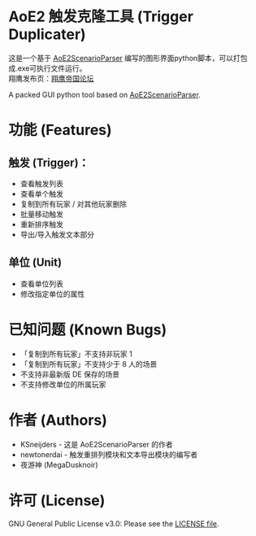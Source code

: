 AoE2 触发克隆工具 (Trigger Duplicater)
====================  
这是一个基于 [AoE2ScenarioParser](https://github.com/KSneijders/AoE2ScenarioParser) 编写的图形界面python脚本，可以打包成.exe可执行文件运行。  
翔鹰发布页：[翔鹰帝国论坛](https://www.hawkaoe.net/bbs/thread-147261-1-1.html)  
  
A packed GUI python tool based on [AoE2ScenarioParser](https://github.com/KSneijders/AoE2ScenarioParser).  
  
功能 (Features)  
====================  
触发 (Trigger)：  
--------------------  
* 查看触发列表  
* 查看单个触发
* 复制到所有玩家 / 对其他玩家删除  
* 批量移动触发  
* 重新排序触发  
* 导出/导入触发文本部分  
  
单位 (Unit)  
--------------------  
* 查看单位列表  
* 修改指定单位的属性  
  
已知问题 (Known Bugs)  
====================  
* 「复制到所有玩家」不支持非玩家 1  
* 「复制到所有玩家」不支持少于 8 人的场景  
* 不支持非最新版 DE 保存的场景  
* 不支持修改单位的所属玩家  
  
作者 (Authors)  
====================  
* KSneijders - 这是 AoE2ScenarioParser 的作者  
* newtonerdai - 触发重排列模块和文本导出模块的编写者  
* 夜游神 (MegaDusknoir)  
  
许可 (License)  
====================  
GNU General Public License v3.0: Please see the [LICENSE file](https://github.com/KSneijders/AoE2ScenarioParser/blob/dev/LICENSE).
